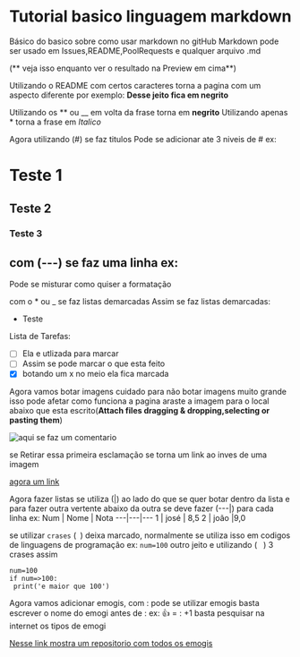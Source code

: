 # Tutorial basico linguagem markdown
 Básico do basico sobre como usar markdown no gitHub
Markdown pode ser usado em Issues,README,PoolRequests e qualquer arquivo .md

(** veja isso enquanto ver o resultado na Preview em cima**)

Utilizando o README com certos caracteres torna a pagina com um aspecto diferente 
por exemplo:
**Desse jeito fica em negrito**

Utilizando os ** ou __ em volta da frase torna em **negrito**
Utilizando apenas * torna a frase em *Italico*

Agora utilizando (#) se faz titulos
Pode se adicionar ate 3 niveis de #
ex:
# Teste 1
## Teste 2
### Teste 3

com (---) se faz uma linha 
ex:
---

Pode se misturar como quiser a formatação

com o * ou _ se faz listas demarcadas
Assim se faz listas demarcadas:
* Teste

Lista de Tarefas:
- [ ] Ela e utlizada para marcar
- [ ] Assim se pode marcar o que esta feito
- [x] botando um x no meio ela fica marcada

Agora vamos botar imagens 
cuidado para não botar imagens muito grande isso pode afetar como funciona a pagina
araste a imagem para o local abaixo que esta escrito(**Attach files dragging & dropping,selecting or pasting them**)


![aqui se faz um comentario](https://user-images.githubusercontent.com/116317977/223950359-95564e09-3adc-4a05-945e-9aefc192fde9.jpg)

se Retirar essa primeira esclamação se torna um link ao inves de uma imagem

[agora um link](https://github.com/Vitor-Gabriel-KR/Tutorial-basico-linguagem-markdown/edit/main/README.md)

Agora fazer listas se utiliza (|) ao lado do que se quer botar dentro da lista
e para fazer outra vertente abaixo da outra se deve fazer (---|) para cada linha
ex:
Num | Nome | Nota 
---|---|---
1 | josé | 8,5
2 | joão |9,0

se utilizar `crases` (` `) deixa marcado, normalmente se utiliza isso em codigos de linguagens de programação
ex:
`num=100`
outro jeito e utilizando ( ``` ```) 3 crases 
assim 
```
num=100
if num=>100:
 print('e maior que 100')
```

Agora vamos adicionar emogis, com : pode se utilizar emogis
basta escrever o nome do emogi antes de :
ex:
👍 = : +1
basta pesquisar na internet os tipos de emogi

[Nesse link mostra um repositorio com todos os emogis](https://github.com/hideraldus13/github-emoji)
